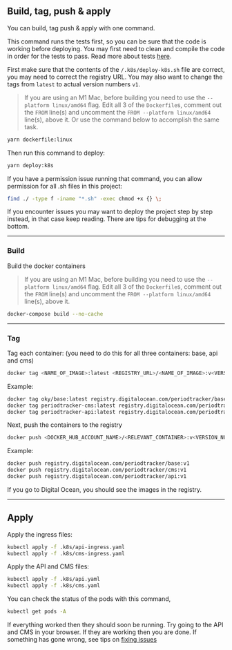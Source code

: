 ## Build, tag, push & apply

You can build, tag push & apply with one command.

This command runs the tests first, so you can be sure that the code is working before deploying. You may first need to clean and compile the code in order for the tests to pass. Read more about tests [here](../tests.md).

First make sure that the contents of the `/.k8s/deploy-k8s.sh` file are correct, you may need to correct the registry URL. You may also want to change the tags from `latest` to actual version numbers `v1`.

> If you are using an M1 Mac, before building you need to use the `--platform linux/amd64` flag. Edit all 3 of the `Dockerfile`s, comment out the `FROM` line(s) and uncomment the `FROM --platform linux/amd64` line(s), above it. Or use the command below to accomplish the same task.

```bash
yarn dockerfile:linux
```

Then run this command to deploy:

```bash
yarn deploy:k8s
```

If you have a permission issue running that command, you can allow permission for all .sh files in this project:

```bash
find ./ -type f -iname "*.sh" -exec chmod +x {} \;
```

If you encounter issues you may want to deploy the project step by step instead, in that case keep reading. There are tips for debugging at the bottom.

---

### Build

Build the docker containers

> If you are using an M1 Mac, before building you need to use the `--platform linux/amd64` flag. Edit all 3 of the `Dockerfile`s, comment out the `FROM` line(s) and uncomment the `FROM --platform linux/amd64` line(s), above it.

```bash
docker-compose build --no-cache
```

---

### Tag

Tag each container:
(you need to do this for all three containers: base, api and cms)

```bash
docker tag <NAME_OF_IMAGE>:latest <REGISTRY_URL>/<NAME_OF_IMAGE>:v<VERSION_NUMBER>
```

Example:

```bash
docker tag oky/base:latest registry.digitalocean.com/periodtracker/base:v1
docker tag periodtracker-cms:latest registry.digitalocean.com/periodtracker/cms:v1
docker tag periodtracker-api:latest registry.digitalocean.com/periodtracker/api:v1
```

Next, push the containers to the registry

```bash
docker push <DOCKER_HUB_ACCOUNT_NAME>/<RELEVANT_CONTAINER>:v<VERSION_NUMBER>
```

Example:

```bash
docker push registry.digitalocean.com/periodtracker/base:v1
docker push registry.digitalocean.com/periodtracker/cms:v1
docker push registry.digitalocean.com/periodtracker/api:v1
```

If you go to Digital Ocean, you should see the images in the registry.

---

## Apply

Apply the ingress files:

```bash
kubectl apply -f .k8s/api-ingress.yaml
kubectl apply -f .k8s/cms-ingress.yaml
```

Apply the API and CMS files:

```bash
kubectl apply -f .k8s/api.yaml
kubectl apply -f .k8s/cms.yaml
```

You can check the status of the pods with this command,

```bash
kubectl get pods -A
```

If everything worked then they should soon be running. Try going to the API and CMS in your browser. If they are working then you are done. If something has gone wrong, see tips on [fixing issues](./fixing_issues.md)
